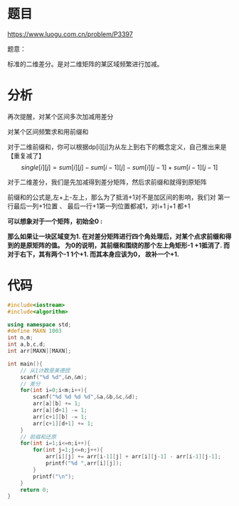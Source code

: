 # 题目
https://www.luogu.com.cn/problem/P3397

题意：

标准的二维差分。是对二维矩阵的某区域频繁进行加减。

# 分析
再次提醒，对某个区间多次加减用差分

对某个区间频繁求和用前缀和

对于二维前缀和，你可以根据dp[i][j]为从左上到右下的概念定义，自己推出来是【重复减了】
$$single[i][j] = sum[i][j] - sum[i-1][j]-sum[i][j-1]+sum[i-1][j-1]$$

对于二维差分，我们是先加减得到差分矩阵，然后求前缀和就得到原矩阵

前缀和的公式是,左+上-左上，那么为了抵消+1对不是加区间的影响，我们对
第一行最后一列+1位置 、 最后一行+1第一列位置都减1，对i+1 j+1 都+1



**可以想象对于一个矩阵，初始全0 :** 

**那么如果让一块区域变为1.  在对差分矩阵进行四个角处理后，对某个点求前缀和得到的是原矩阵的值。 为0的说明，其前缀和围绕的那个左上角矩形-1 +1抵消了.  而对于右下，其有两个-1 1个+1. 而其本身应该为0， 故补一个+1.**

# 代码

```cpp
#include<iostream>
#include<algorithm>

using namespace std;
#define MAXN 1003
int n,m;
int a,b,c,d;
int arr[MAXN][MAXN];

int main(){
    // 从1计数是美德捏
    scanf("%d %d",&n,&m);
    // 差分
    for(int i=0;i<m;i++){
        scanf("%d %d %d %d",&a,&b,&c,&d);
        arr[a][b] += 1;
        arr[a][d+1] -= 1;
        arr[c+1][b] -= 1;
        arr[c+1][d+1] += 1;
    }
    // 前缀和还原
    for(int i=1;i<=n;i++){
        for(int j=1;j<=n;j++){
            arr[i][j] += arr[i-1][j] + arr[i][j-1] - arr[i-1][j-1];
            printf("%d ",arr[i][j]);
        }
        printf("\n");
    }
    return 0;
}
```